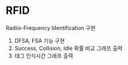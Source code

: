 # RFID
Radiio-Frequency Identification 구현 
1. DFSA, FSA 기능 구현
2. Success, Collision, Idle 확률 비교 그래프 출력
3. 태그 인식시간 그래프 출력
